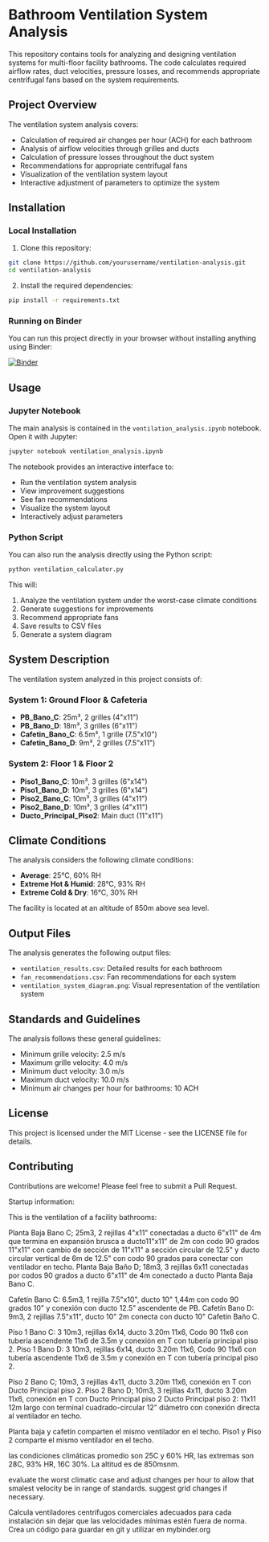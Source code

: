 # Bathroom Ventilation System Analysis

This repository contains tools for analyzing and designing ventilation systems for multi-floor facility bathrooms. The code calculates required airflow rates, duct velocities, pressure losses, and recommends appropriate centrifugal fans based on the system requirements.

## Project Overview

The ventilation system analysis covers:

- Calculation of required air changes per hour (ACH) for each bathroom
- Analysis of airflow velocities through grilles and ducts
- Calculation of pressure losses throughout the duct system
- Recommendations for appropriate centrifugal fans
- Visualization of the ventilation system layout
- Interactive adjustment of parameters to optimize the system

## Installation

### Local Installation

1. Clone this repository:
```bash
git clone https://github.com/yourusername/ventilation-analysis.git
cd ventilation-analysis
```

2. Install the required dependencies:
```bash
pip install -r requirements.txt
```

### Running on Binder

You can run this project directly in your browser without installing anything using Binder:

[![Binder](https://mybinder.org/badge_logo.svg)](https://mybinder.org/v2/gh/yourusername/ventilation-analysis/main?filepath=ventilation_analysis.ipynb)

## Usage

### Jupyter Notebook

The main analysis is contained in the `ventilation_analysis.ipynb` notebook. Open it with Jupyter:

```bash
jupyter notebook ventilation_analysis.ipynb
```

The notebook provides an interactive interface to:
- Run the ventilation system analysis
- View improvement suggestions
- See fan recommendations
- Visualize the system layout
- Interactively adjust parameters

### Python Script

You can also run the analysis directly using the Python script:

```bash
python ventilation_calculator.py
```

This will:
1. Analyze the ventilation system under the worst-case climate conditions
2. Generate suggestions for improvements
3. Recommend appropriate fans
4. Save results to CSV files
5. Generate a system diagram

## System Description

The ventilation system analyzed in this project consists of:

### System 1: Ground Floor & Cafeteria
- **PB_Bano_C**: 25m³, 2 grilles (4"x11")
- **PB_Bano_D**: 18m³, 3 grilles (6"x11")
- **Cafetin_Bano_C**: 6.5m³, 1 grille (7.5"x10")
- **Cafetin_Bano_D**: 9m³, 2 grilles (7.5"x11")

### System 2: Floor 1 & Floor 2
- **Piso1_Bano_C**: 10m³, 3 grilles (6"x14")
- **Piso1_Bano_D**: 10m³, 3 grilles (6"x14")
- **Piso2_Bano_C**: 10m³, 3 grilles (4"x11")
- **Piso2_Bano_D**: 10m³, 3 grilles (4"x11")
- **Ducto_Principal_Piso2**: Main duct (11"x11")

## Climate Conditions

The analysis considers the following climate conditions:
- **Average**: 25°C, 60% RH
- **Extreme Hot & Humid**: 28°C, 93% RH
- **Extreme Cold & Dry**: 16°C, 30% RH

The facility is located at an altitude of 850m above sea level.

## Output Files

The analysis generates the following output files:
- `ventilation_results.csv`: Detailed results for each bathroom
- `fan_recommendations.csv`: Fan recommendations for each system
- `ventilation_system_diagram.png`: Visual representation of the ventilation system

## Standards and Guidelines

The analysis follows these general guidelines:
- Minimum grille velocity: 2.5 m/s
- Maximum grille velocity: 4.0 m/s
- Minimum duct velocity: 3.0 m/s
- Maximum duct velocity: 10.0 m/s
- Minimum air changes per hour for bathrooms: 10 ACH

## License

This project is licensed under the MIT License - see the LICENSE file for details.

## Contributing

Contributions are welcome! Please feel free to submit a Pull Request.

Startup information:

This is the ventilation of a facility bathrooms:

Planta Baja Bano C; 25m3, 2 rejillas 4"x11" conectadas a ducto 6"x11" de 4m que termina en expansión brusca a ducto11"x11" de 2m con codo 90 grados  11"x11" con cambio de sección de 11"x11" a sección circular de 12.5" y ducto circular vertical de 6m de 12.5" con codo 90 grados para conectar con ventilador en techo.
Planta Baja Baño D; 18m3, 3 rejillas 6x11 conectadas por codos 90 grados a ducto 6"x11" de 4m conectado a ducto Planta Baja Bano C.

Cafetín Bano C: 6.5m3, 1 rejilla 7.5"x10", ducto 10" 1,44m con codo 90 grados 10" y conexión con ducto 12.5" ascendente de PB.
Cafetín Bano D: 9m3, 2 rejillas 7.5"x11", ducto 10" 2m conecta con ducto 10" Cafetín Baño C.

Piso 1 Bano C: 3 10m3, rejillas 6x14, ducto 3.20m 11x6, Codo 90 11x6 con tubería ascendente 11x6 de 3.5m y conexión en T con tubería principal piso 2.
Piso 1 Bano D: 3 10m3, rejillas 6x14, ducto 3.20m 11x6, Codo 90 11x6 con tubería ascendente 11x6 de 3.5m  y conexión en T con tubería principal piso 2.

Piso 2 Bano C; 10m3, 3 rejillas 4x11, ducto 3.20m 11x6, conexión en T con Ducto Principal piso 2.
Piso 2 Bano D; 10m3, 3 rejillas 4x11, ducto 3.20m 11x6, conexión en T con Ducto Principal piso 2
Ducto Principal piso 2: 11x11 12m largo con terminal cuadrado-circular 12” diámetro con conexión directa al ventilador en techo.

Planta baja y cafetín comparten el mismo ventilador en el techo.
Piso1 y Piso 2 comparte el mismo ventilador en el techo.

las condiciones climáticas promedio son 25C y 60% HR, las extremas son 28C, 93% HR, 16C 30%. La altitud es de 850msnm.

evaluate the worst climatic case and adjust changes per hour to allow that smalest velocity be in range of standards. suggest grid changes if necessary.

Calcula ventiladores centrífugos comerciales adecuados para cada instalación sin dejar que las velocidades mínimas estén fuera de norma.  Crea un código para guardar en git y utilizar en mybinder.org

